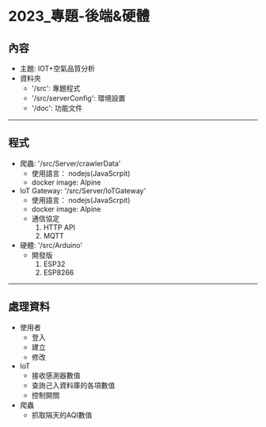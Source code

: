 2023_專題-後端&硬體 
===
## 內容
- 主題: IOT+空氣品質分析
- 資料夾
  * '/src': 專題程式
  * '/src/serverConfig': 環境設置
  * '/doc': 功能文件
---
## 程式
- 爬蟲: '/src/Server/crawlerData'
  * 使用語言： nodejs(JavaScrpit)
  * docker image: Alpine
- IoT Gateway: '/src/Server/IoTGateway'
  * 使用語言： nodejs(JavaScrpit)
  * docker image: Alpine
  * 通信協定
    1. HTTP API
    2. MQTT
- 硬體: '/src/Arduino' 
  * 開發版
    1. ESP32
    2. ESP8266
---
## 處理資料
- 使用者
  * 登入
  * 建立
  * 修改
- IoT 
  * 接收感測器數值
  * 查詢己入資料庫的各項數值
  * 控制開關
- 爬蟲
  * 抓取隔天的AQI數值

